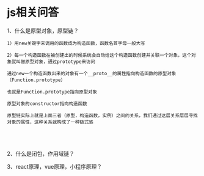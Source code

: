 # js相关问答
1、什么是原型对象，原型链？  
```
1）用new关键字来调用的函数成为构造函数，函数名首字母一般大写  

2）每一个构造函数在被创建出的时候系统会自动给这个构造函数创建并关联一个对象，这个对象就叫做原型对象，通过prototype来访问  

通过new一个构造函数出来的对象有一个__proto__的属性指向构造函数的原型对象（Function.prototype）  

也就是Function.prototype指向原型对象

原型对象的constructor指向构造函数 

原型链实际上就是上面三者（原型，构造函数，实例）之间的关系，我们通过这层关系层层寻找对象的属性，这种关系就构成了一种链式感
```
<br />
<br />
<br />
2、什么是闭包，作用域链？

3、react原理，vue原理，小程序原理？


